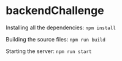 # backendChallenge

Installing all the dependencies:
```npm install```

Building the source files:
```npm run build```

Starting the server:
```npm run start```
